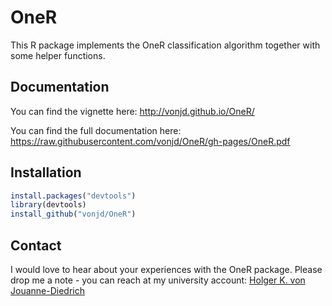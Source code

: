 # OneR
This R package implements the OneR classification algorithm together with some helper functions.

## Documentation

You can find the vignette here: http://vonjd.github.io/OneR/

You can find the full documentation here: https://raw.githubusercontent.com/vonjd/OneR/gh-pages/OneR.pdf

## Installation

```R
install.packages("devtools")
library(devtools)
install_github("vonjd/OneR")
```

## Contact

I would love to hear about your experiences with the OneR package. Please drop me a note - you can reach at my university account: [Holger K. von Jouanne-Diedrich](https://www.h-ab.de/nc/eng/about-aschaffenburg-university-of-applied-sciences/organisation/personal/?tx_fhapersonal_pi1%5BshowUid%5D=jouanne-diedrich)

